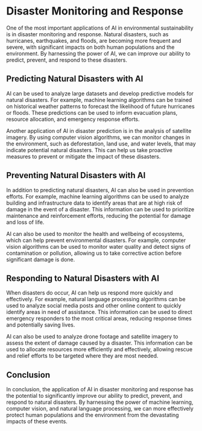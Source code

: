 Disaster Monitoring and Response
===============================================================================================

One of the most important applications of AI in environmental sustainability is in disaster monitoring and response. Natural disasters, such as hurricanes, earthquakes, and floods, are becoming more frequent and severe, with significant impacts on both human populations and the environment. By harnessing the power of AI, we can improve our ability to predict, prevent, and respond to these disasters.

Predicting Natural Disasters with AI
------------------------------------

AI can be used to analyze large datasets and develop predictive models for natural disasters. For example, machine learning algorithms can be trained on historical weather patterns to forecast the likelihood of future hurricanes or floods. These predictions can be used to inform evacuation plans, resource allocation, and emergency response efforts.

Another application of AI in disaster prediction is in the analysis of satellite imagery. By using computer vision algorithms, we can monitor changes in the environment, such as deforestation, land use, and water levels, that may indicate potential natural disasters. This can help us take proactive measures to prevent or mitigate the impact of these disasters.

Preventing Natural Disasters with AI
-------------------------------------

In addition to predicting natural disasters, AI can also be used in prevention efforts. For example, machine learning algorithms can be used to analyze building and infrastructure data to identify areas that are at high risk of damage in the event of a disaster. This information can be used to prioritize maintenance and reinforcement efforts, reducing the potential for damage and loss of life.

AI can also be used to monitor the health and wellbeing of ecosystems, which can help prevent environmental disasters. For example, computer vision algorithms can be used to monitor water quality and detect signs of contamination or pollution, allowing us to take corrective action before significant damage is done.

Responding to Natural Disasters with AI
----------------------------------------

When disasters do occur, AI can help us respond more quickly and effectively. For example, natural language processing algorithms can be used to analyze social media posts and other online content to quickly identify areas in need of assistance. This information can be used to direct emergency responders to the most critical areas, reducing response times and potentially saving lives.

AI can also be used to analyze drone footage and satellite imagery to assess the extent of damage caused by a disaster. This information can be used to allocate resources more efficiently and effectively, allowing rescue and relief efforts to be targeted where they are most needed.

Conclusion
----------

In conclusion, the application of AI in disaster monitoring and response has the potential to significantly improve our ability to predict, prevent, and respond to natural disasters. By harnessing the power of machine learning, computer vision, and natural language processing, we can more effectively protect human populations and the environment from the devastating impacts of these events.
